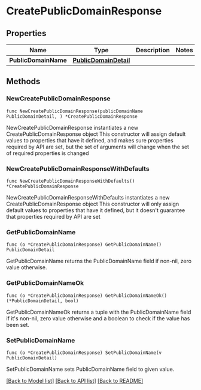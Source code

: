# CreatePublicDomainResponse

## Properties

Name | Type | Description | Notes
------------ | ------------- | ------------- | -------------
**PublicDomainName** | [**PublicDomainDetail**](PublicDomainDetail.md) |  | 

## Methods

### NewCreatePublicDomainResponse

`func NewCreatePublicDomainResponse(publicDomainName PublicDomainDetail, ) *CreatePublicDomainResponse`

NewCreatePublicDomainResponse instantiates a new CreatePublicDomainResponse object
This constructor will assign default values to properties that have it defined,
and makes sure properties required by API are set, but the set of arguments
will change when the set of required properties is changed

### NewCreatePublicDomainResponseWithDefaults

`func NewCreatePublicDomainResponseWithDefaults() *CreatePublicDomainResponse`

NewCreatePublicDomainResponseWithDefaults instantiates a new CreatePublicDomainResponse object
This constructor will only assign default values to properties that have it defined,
but it doesn't guarantee that properties required by API are set

### GetPublicDomainName

`func (o *CreatePublicDomainResponse) GetPublicDomainName() PublicDomainDetail`

GetPublicDomainName returns the PublicDomainName field if non-nil, zero value otherwise.

### GetPublicDomainNameOk

`func (o *CreatePublicDomainResponse) GetPublicDomainNameOk() (*PublicDomainDetail, bool)`

GetPublicDomainNameOk returns a tuple with the PublicDomainName field if it's non-nil, zero value otherwise
and a boolean to check if the value has been set.

### SetPublicDomainName

`func (o *CreatePublicDomainResponse) SetPublicDomainName(v PublicDomainDetail)`

SetPublicDomainName sets PublicDomainName field to given value.



[[Back to Model list]](../README.md#documentation-for-models) [[Back to API list]](../README.md#documentation-for-api-endpoints) [[Back to README]](../README.md)


